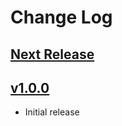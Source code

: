 # Change Log

## [Next Release](https://github.com/brobeson/CppWorkflow/milestone/1)

## [v1.0.0](https://github.com/brobeson/CppWorkflow/releases/tag/v1.0.0)

- Initial release
